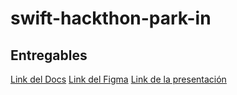 # swift-hackthon-park-in

## Entregables

[Link del Docs](https://docs.google.com/document/d/166NZQsEPAPqCi8BptRpbXG23Ba13FjSi_ovd7Py-rq4/edit)
[Link del Figma](https://www.figma.com/proto/byRCw3qgcx9xLYjMEDt7fR/Untitled?node-id=29-125&scaling=scale-down&page-id=0%3A1&starting-point-node-id=1%3A2)
[Link de la presentación](https://www.canva.com/design/DAFhl5Y4vyI/ZMOmWdkKo0Aoa6_Lkg_v0g/edit?analyticsCorrelationId=f37f52a7-e708-49ea-bcf9-84a354617795)
